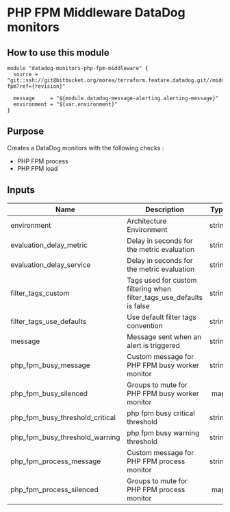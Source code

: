 PHP FPM Middleware DataDog monitors
===================================

How to use this module
----------------------

```
module "datadog-monitors-php-fpm-middleware" {
  source = "git::ssh://git@bitbucket.org/morea/terraform.feature.datadog.git//middleware/php-fpm?ref={revision}"

  message     = "${module.datadog-message-alerting.alerting-message}"
  environment = "${var.environment}"
}
```

Purpose
-------
Creates a DataDog monitors with the following checks :

* PHP FPM process
* PHP FPM load

Inputs
------

| Name | Description | Type | Default | Required |
|------|-------------|:----:|:-----:|:-----:|
| environment | Architecture Environment | string | - | yes |
| evaluation_delay_metric | Delay in seconds for the metric evaluation | string | `600` | no |
| evaluation_delay_service | Delay in seconds for the metric evaluation | string | `15` | no |
| filter_tags_custom | Tags used for custom filtering when filter_tags_use_defaults is false | string | `*` | no |
| filter_tags_use_defaults | Use default filter tags convention | string | `true` | no |
| message | Message sent when an alert is triggered | string | - | yes |
| php_fpm_busy_message | Custom message for PHP FPM busy worker monitor | string | `` | no |
| php_fpm_busy_silenced | Groups to mute for PHP FPM busy worker monitor | map | `<map>` | no |
| php_fpm_busy_threshold_critical | php fpm busy critical threshold | string | `0.9` | no |
| php_fpm_busy_threshold_warning | php fpm busy warning threshold | string | `0.8` | no |
| php_fpm_process_message | Custom message for PHP FPM process monitor | string | `` | no |
| php_fpm_process_silenced | Groups to mute for PHP FPM process monitor | map | `<map>` | no |